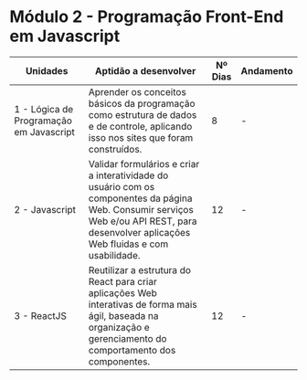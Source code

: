 # Módulo 2 - Programação Front-End em Javascript

| Unidades                                | Aptidão a desenvolver                                                                                                                                                                     | Nº Dias | Andamento |
|-----------------------------------------|-------------------------------------------------------------------------------------------------------------------------------------------------------------------------------------------|---------|-----------|
| 1 - Lógica de Programação em Javascript | Aprender os conceitos básicos da programação como estrutura de dados e de controle, aplicando isso nos sites que foram construídos.                                                       | 8       | -         |
| 2 - Javascript                          | Validar formulários e criar a interatividade do usuário com os componentes da página Web. Consumir serviços Web e/ou API REST, para desenvolver aplicações Web fluidas e com usabilidade. | 12      | -         |
| 3 - ReactJS                             | Reutilizar a estrutura do React para criar aplicações Web interativas de forma mais ágil, baseada na organização e gerenciamento do comportamento dos componentes.                        | 12      | -         |

